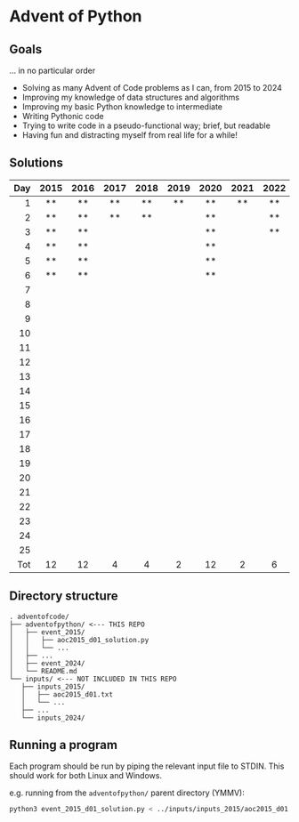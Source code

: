 # Advent of Python

## Goals

... in no particular order

- Solving as many Advent of Code problems as I can, from 2015 to 2024
- Improving my knowledge of data structures and algorithms
- Improving my basic Python knowledge to intermediate
- Writing Pythonic code
- Trying to write code in a pseudo-functional way; brief, but readable
- Having fun and distracting myself from real life for a while!

## Solutions

| Day | 2015 | 2016 | 2017 | 2018 | 2019 | 2020 | 2021 | 2022 | 2023 | 2024 | Total |
| --: | :--: | :--: | :--: | :--: | :--: | :--: | :--: | :--: | :--: | :--: | ----: |
|   1 | \*\* | \*\* | \*\* | \*\* | \*\* | \*\* | \*\* | \*\* | \*\* | \*\* |    20 |
|   2 | \*\* | \*\* | \*\* | \*\* |      | \*\* |      | \*\* | \*\* | \*\* |    16 |
|   3 | \*\* | \*\* |      |      |      | \*\* |      | \*\* |      |      |     8 |
|   4 | \*\* | \*\* |      |      |      | \*\* |      |      |      |      |     6 |
|   5 | \*\* | \*\* |      |      |      | \*\* |      |      |      |      |     6 |
|   6 | \*\* | \*\* |      |      |      | \*\* |      |      |      |      |     6 |
|   7 |      |      |      |      |      |      |      |      |      |      |       |
|   8 |      |      |      |      |      |      |      |      |      |      |       |
|   9 |      |      |      |      |      |      |      |      |      |      |       |
|  10 |      |      |      |      |      |      |      |      |      |      |       |
|  11 |      |      |      |      |      |      |      |      |      |      |       |
|  12 |      |      |      |      |      |      |      |      |      |      |       |
|  13 |      |      |      |      |      |      |      |      |      |      |       |
|  14 |      |      |      |      |      |      |      |      |      |      |       |
|  15 |      |      |      |      |      |      |      |      |      |      |       |
|  16 |      |      |      |      |      |      |      |      |      |      |       |
|  17 |      |      |      |      |      |      |      |      |      |      |       |
|  18 |      |      |      |      |      |      |      |      |      |      |       |
|  19 |      |      |      |      |      |      |      |      |      |      |       |
|  20 |      |      |      |      |      |      |      |      |      |      |       |
|  21 |      |      |      |      |      |      |      |      |      |      |       |
|  22 |      |      |      |      |      |      |      |      |      |      |       |
|  23 |      |      |      |      |      |      |      |      |      |      |       |
|  24 |      |      |      |      |      |      |      |      |      |      |       |
|  25 |      |      |      |      |      |      |      |      |      |      |       |
| Tot |  12  |  12  |  4   |  4   |  2   |  12  |  2   |  6   |  2   |  2   |    62 |

## Directory structure

```
. adventofcode/
├── adventofpython/ <--- THIS REPO
│   ├── event_2015/
│   │   ├── aoc2015_d01_solution.py
│   │   └── ...
│   ├── ...
│   ├── event_2024/
│   └── README.md
└── inputs/ <--- NOT INCLUDED IN THIS REPO
   ├── inputs_2015/
   │   ├── aoc2015_d01.txt
   │   └── ...
   ├── ...
   └── inputs_2024/
```

## Running a program

Each program should be run by piping the relevant input file to STDIN. This should work for both Linux and Windows.

e.g. running from the `adventofpython/` parent directory (YMMV):

```bash
python3 event_2015_d01_solution.py < ../inputs/inputs_2015/aoc2015_d01.txt
```
